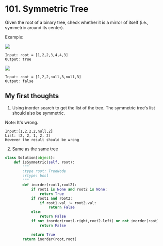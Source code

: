 # 101. Symmetric Tree 


Given the root of a binary tree, check whether it is a mirror of itself (i.e., symmetric around its center).


Example:

![](https://assets.leetcode.com/uploads/2021/02/19/symtree1.jpg)
```
Input: root = [1,2,2,3,4,4,3]
Output: true
```
![](https://assets.leetcode.com/uploads/2021/02/19/symtree2.jpg)
```
Input: root = [1,2,2,null,3,null,3]
Output: false
```


## My first thoughts

1. Using inorder search to get the list of the tree. The symmetric tree's list should also be symmetric.

Note: It's wrong. 
```
Input:[1,2,2,2,null,2]
List: [2, 2, 1, 2, 2]
However the result should be wrong
```

2. Same as the same tree
```python
class Solution(object):
    def isSymmetric(self, root):
        """
        :type root: TreeNode
        :rtype: bool
        """
        def inorder(root1,root2):
            if root1 is None and root2 is None: 
                return True
            if root1 and root2:
                if root1.val != root2.val:
                    return False
            else:
                return False
            if not inorder(root1.right,root2.left) or not inorder(root1.left,root2.right):
                return False
        
            return True
        return inorder(root,root)
```